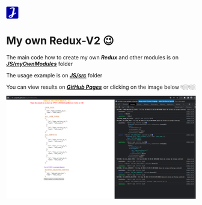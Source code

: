 ![my logo](./assets/favicon-32x32.png?raw=true)
# My own Redux-V2 😉

The main code how to create my own ***Redux*** and other modules is on ***[JS/myOwnModules](https://github.com/Juanjo4U/myOwnReduxV2/tree/main/JS/myOwnModules)*** folder

The usage example is on ***[JS/src](https://github.com/Juanjo4U/myOwnReduxV2/tree/main/JS/src)*** folder

You can view results on ***[GitHub Pages](https://juanjo4u.github.io/myOwnReduxV2/)*** or clicking on the image below 👇🏼👇🏼

[![my own redux-v2 result screenshot](./assets/my-own-redux-v2-screenshot.png?raw=true)](https://juanjo4u.github.io/myOwnReduxV2/)
